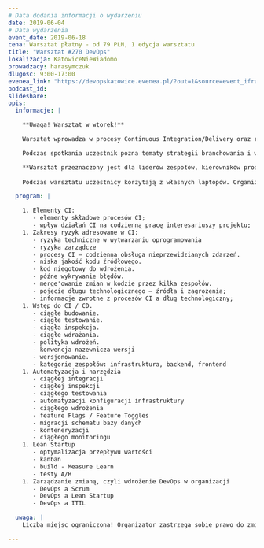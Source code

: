 ```yaml
---
# Data dodania informacji o wydarzeniu
date: 2019-06-04
# Data wydarzenia
event_date: 2019-06-18
cena: Warsztat płatny - od 79 PLN, 1 edycja warsztatu
title: "Warsztat #270 DevOps"
lokalizacja: KatowiceNieWiadomo
prowadzacy: harasymczuk
dlugosc: 9:00-17:00
evenea_link: "https://devopskatowice.evenea.pl/?out=1&source=event_iframe"
podcast_id:
slideshare:
opis:
  informacje: |

    **Uwaga! Warsztat w wtorek!**

    Warsztat wprowadza w procesy Continuous Integration/Delivery oraz ruch DevOps. W sposób bardziej poglądowy a mniej techniczny, pozwala na zrozumienie ogółu nowoczesnego podejścia do wytwarzania oprogramowania, a także uporządkowuje terminologię i narzędzia zgromadzone wokół tych technik. 

    Podczas spotkania uczestnik pozna tematy strategii branchowania i wersjonowania, metod testowania pull-requestów, rodzajów testów i czasu ich użycia. Przedstawiony zostanie również schemat Git Flow oraz dobre inżynieryjne praktyki tworzenia kodu i pracy zespołu.

    **Warsztat przeznaczony jest dla liderów zespołów, kierowników produktów, dyrektorów i kierowników działów jak również dla osób pracujących przy wytwarzaniu oprogramowania.**
  
    Podczas warsztatu uczestnicy korzytają z własnych laptopów. Organizator zapewnia przerwy kawowe oraz lunch.

  program: |

    1. Elementy CI:
       - elementy składowe procesów CI;
       - wpływ działań CI na codzienną pracę interesariuszy projektu;
    1. Zakresy ryzyk adresowane w CI:
       - ryzyka techniczne w wytwarzaniu oprogramowania
       - ryzyka zarządcze
       - procesy CI – codzienna obsługa nieprzewidzianych zdarzeń.
       - niska jakość kodu źródłowego.
       - kod niegotowy do wdrożenia.
       - późne wykrywanie błędów.
       - merge'owanie zmian w kodzie przez kilka zespołów.
       - pojęcie długu technologicznego – źródła i zagrożenia;
       - informacje zwrotne z procesów CI a dług technologiczny;
    1. Wstęp do CI / CD.
       - ciągłe budowanie.
       - ciągłe testowanie.
       - ciągła inspekcja.
       - ciągłe wdrażania.
       - polityka wdrożeń.
       - konwencja nazewnicza wersji
       - wersjonowanie.
       - kategorie zespołów: infrastruktura, backend, frontend
    1. Automatyzacja i narzędzia
       - ciągłej integracji
       - ciągłej inspekcji
       - ciągłego testowania
       - automatyzacji konfiguracji infrastruktury
       - ciągłego wdrożenia
       - feature Flags / Feature Toggles
       - migracji schematu bazy danych
       - konteneryzacji
       - ciągłego monitoringu
    1. Lean Startup
       - optymalizacja przepływu wartości
       - kanban
       - build - Measure Learn
       - testy A/B
    1. Zarządzanie zmianą, czyli wdrożenie DevOps w organizacji
       - DevOps a Scrum
       - DevOps a Lean Startup
       - DevOps a ITIL

  uwaga: |
    Liczba miejsc ograniczona! Organizator zastrzega sobie prawo do zmiany lokalizacji wydarzenia oraz jego odwołania w przypadku niezgłoszenia się minimalnej liczby uczestników.

---
```


